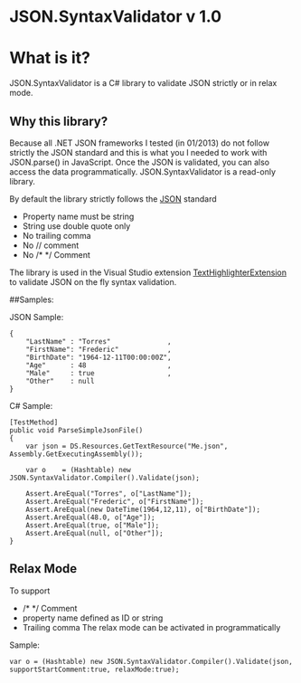 ﻿JSON.SyntaxValidator v 1.0
==========================

# What is it?

JSON.SyntaxValidator is a C# library to validate JSON strictly or in relax mode.

## Why this library? 
Because all .NET JSON frameworks I tested (in 01/2013) do not follow strictly the 
JSON standard and this is what you I needed to work with JSON.parse() in JavaScript.
Once the JSON is validated, you can also access the data programmatically.
JSON.SyntaxValidator is a read-only library.

By default the library strictly follows the [JSON](http://www.json.org) standard
- Property name must be string
- String use double quote only
- No trailing comma
- No // comment
- No /* */ Comment

The library is used in the Visual Studio extension [TextHighlighterExtension](http://visualstudiogallery.msdn.microsoft.com/6706b602-6f10-4fd1-8e14-75840f855569)
to validate JSON on the fly syntax validation.

##Samples:

JSON Sample:

    {
	    "LastName" : "Torres"			   ,
	    "FirstName": "Frederic"			   ,
	    "BirthDate": "1964-12-11T00:00:00Z",
	    "Age"	   : 48					   ,
	    "Male"	   : true				   ,
	    "Other"	   : null
    }

C# Sample:

    [TestMethod]
    public void ParseSimpleJsonFile()
    {
        var json = DS.Resources.GetTextResource("Me.json", Assembly.GetExecutingAssembly());

        var o    = (Hashtable) new JSON.SyntaxValidator.Compiler().Validate(json);

        Assert.AreEqual("Torres", o["LastName"]);
        Assert.AreEqual("Frederic", o["FirstName"]);
        Assert.AreEqual(new DateTime(1964,12,11), o["BirthDate"]);
        Assert.AreEqual(48.0, o["Age"]);
        Assert.AreEqual(true, o["Male"]);
        Assert.AreEqual(null, o["Other"]);
    }


## Relax Mode

To support
- /* */ Comment
- property name defined as ID or string
- Trailing comma
The relax mode can be activated in programmatically

Sample:

    var o = (Hashtable) new JSON.SyntaxValidator.Compiler().Validate(json, supportStartComment:true, relaxMode:true);
